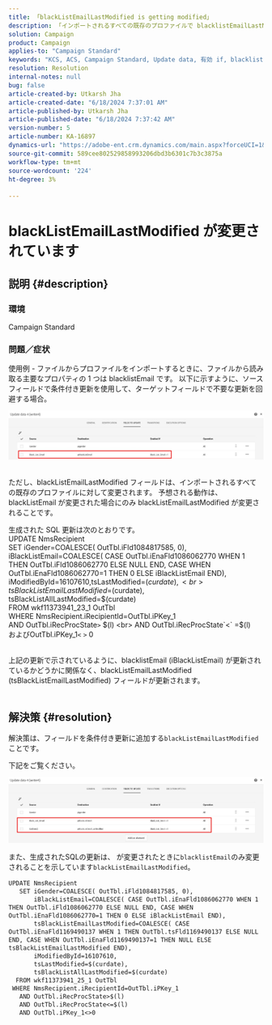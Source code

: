 ```yaml
---
title: 「blackListEmailLastModified is getting modified」
description: 「インポートされるすべての既存のプロファイルで blacklistEmailLastModified フィールドが変更される問題を修正する方法を学びます。」
solution: Campaign
product: Campaign
applies-to: "Campaign Standard"
keywords: "KCS, ACS, Campaign Standard, Update data, 有効 if, blacklistEmail, blackListEmailLastModified "
resolution: Resolution
internal-notes: null
bug: false
article-created-by: Utkarsh Jha
article-created-date: "6/18/2024 7:37:01 AM"
article-published-by: Utkarsh Jha
article-published-date: "6/18/2024 7:37:42 AM"
version-number: 5
article-number: KA-16897
dynamics-url: "https://adobe-ent.crm.dynamics.com/main.aspx?forceUCI=1&pagetype=entityrecord&etn=knowledgearticle&id=fc520787-452d-ef11-840b-6045bd06eea5"
source-git-commit: 589cee802529858993206dbd3b6301c7b3c3875a
workflow-type: tm+mt
source-wordcount: '224'
ht-degree: 3%

---
```


# blackListEmailLastModified が変更されています

## 説明 {#description}


### <b>環境</b>

Campaign Standard



### <b>問題／症状</b>

使用例 - ファイルからプロファイルをインポートするときに、ファイルから読み取る主要なプロパティの 1 つは blacklistEmail です。 以下に示すように、ソースフィールドで条件付き更新を使用して、ターゲットフィールドで不要な更新を回避する場合。



![](assets/___fd520787-452d-ef11-840b-6045bd06eea5___.jpeg)


<br>ただし、blackListEmailLastModified フィールドは、インポートされるすべての既存のプロファイルに対して変更されます。 予想される動作は、blackListEmail が変更された場合にのみ blackListEmailLastModified が変更されることです。

生成された SQL 更新は次のとおりです。
<br>UPDATE NmsRecipient
<br> SET iGender=COALESCE( OutTbl.iFld1084817585, 0),
<br> iBlackListEmail=COALESCE( CASE OutTbl.iEnaFld1086062770 WHEN 1 THEN OutTbl.iFld1086062770 ELSE NULL END, CASE WHEN OutTbl.iEnaFld1086062770=1 THEN 0 ELSE iBlackListEmail END),
<br> iModifiedById=16107610,tsLastModified=$(curdate),
<br> tsBlackListEmailLastModified=$(curdate),
<br> tsBlackListAllLastModified=$(curdate)
<br> FROM wkf11373941_23_1 OutTbl
<br> WHERE NmsRecipient.iRecipientId=OutTbl.iPKey_1
<br> AND OutTbl.iRecProcState`>` $(l)
<br> AND OutTbl.iRecProcState`<` =$(l)
<br>およびOutTbl.iPKey_1`<` `>` 0


<br>上記の更新で示されているように、blacklistEmail (iBlackListEmail) が更新されているかどうかに関係なく、blackListEmailLastModified (tsBlackListEmailLastModified) フィールドが更新されます。<br> 

## 解決策 {#resolution}


解決策は、フィールドを条件付き更新に追加する`blackListEmailLastModified` ことです。

下記をご覧ください。

![](assets/46d6b7ee-ab97-eb11-b1ac-002248093c2a.png)

また、生成されたSQLの更新は、 が変更されたときに`blacklistEmail`のみ変更されることを示しています`blackListEmailLastModified`。




```
UPDATE NmsRecipient 
   SET iGender=COALESCE( OutTbl.iFld1084817585, 0),
       iBlackListEmail=COALESCE( CASE OutTbl.iEnaFld1086062770 WHEN 1 THEN OutTbl.iFld1086062770 ELSE NULL END, CASE WHEN OutTbl.iEnaFld1086062770=1 THEN 0 ELSE iBlackListEmail END),
       tsBlackListEmailLastModified=COALESCE( CASE OutTbl.iEnaFld1169490137 WHEN 1 THEN OutTbl.tsFld1169490137 ELSE NULL END, CASE WHEN OutTbl.iEnaFld1169490137=1 THEN NULL ELSE tsBlackListEmailLastModified END),
       iModifiedById=16107610,
       tsLastModified=$(curdate),
       tsBlackListAllLastModified=$(curdate) 
  FROM wkf11373941_25_1 OutTbl 
 WHERE NmsRecipient.iRecipientId=OutTbl.iPKey_1 
   AND OutTbl.iRecProcState>$(l) 
   AND OutTbl.iRecProcState<=$(l) 
   AND OutTbl.iPKey_1<>0
```



